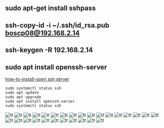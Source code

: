 


## sudo apt-get install sshpass

## ssh-copy-id -i ~/.ssh/id_rsa.pub boscp08@192.168.2.14

## ssh-keygen -R 192.168.2.14

## sudo apt install openssh-server

[how-to-install-open ssh server](https://www.cyberciti.biz/faq/ubuntu-linux-install-openssh-server/)

````
sudo systemctl status ssh
sudo apt update
sudo apt upgrade
sudo apt install openssh-server
sudo systemctl status ssh

````

![tt](.//pictures/vmware_installatie_20201106_00.png)
![tt](.//pictures/vmware_installatie_20201106_01.png)
![tt](.//pictures/vmware_installatie_20201106_02.png)
![tt](.//pictures/vmware_installatie_20201106_03.png)
![tt](.//pictures/vmware_installatie_20201106_04.png)
![tt](.//pictures/vmware_installatie_20201106_05.png)
![tt](.//pictures/vmware_installatie_20201106_06.png)
![tt](.//pictures/vmware_installatie_20201106_07.png)
![tt](.//pictures/vmware_installatie_20201106_08.png)
![tt](.//pictures/vmware_installatie_20201106_09.png)
![tt](.//pictures/vmware_installatie_20201106_10.png)
![tt](.//pictures/vmware_installatie_20201106_11.png)
![tt](.//pictures/vmware_installatie_20201106_12.png)
![tt](.//pictures/vmware_installatie_20201106_13.png)
![tt](.//pictures/vmware_installatie_20201106_14.png)
![tt](.//pictures/vmware_installatie_20201106_15.png)
![tt](.//pictures/vmware_installatie_20201106_16.png)
![tt](.//pictures/vmware_installatie_20201106_17.png)
![tt](.//pictures/vmware_installatie_20201106_18.png)
![tt](.//pictures/vmware_installatie_20201106_19.png)
![tt](.//pictures/vmware_installatie_20201106_20.png)
![tt](.//pictures/vmware_installatie_20201106_21.png)
![tt](.//pictures/vmware_installatie_20201106_22.png)
![tt](.//pictures/vmware_installatie_20201106_23.png)
![tt](.//pictures/vmware_installatie_20201106_24.png)
![tt](.//pictures/vmware_installatie_20201106_25.png)
![tt](.//pictures/vmware_installatie_20201106_26.png)
![tt](.//pictures/vmware_installatie_20201106_27.png)
